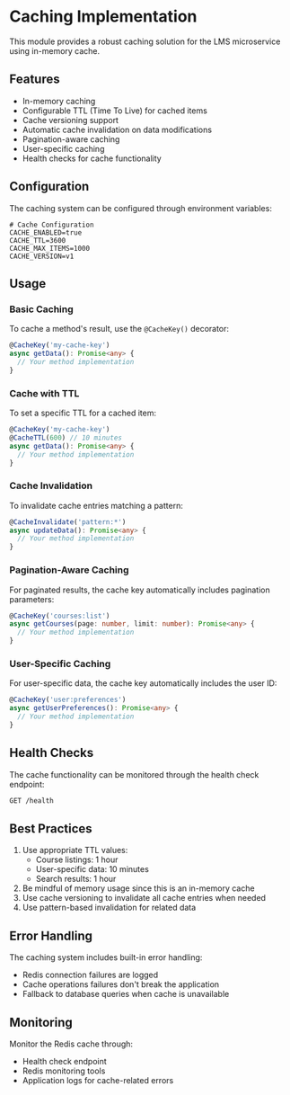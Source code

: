 # Caching Implementation

This module provides a robust caching solution for the LMS microservice using in-memory cache.

## Features

- In-memory caching
- Configurable TTL (Time To Live) for cached items
- Cache versioning support
- Automatic cache invalidation on data modifications
- Pagination-aware caching
- User-specific caching
- Health checks for cache functionality

## Configuration

The caching system can be configured through environment variables:

```env
# Cache Configuration
CACHE_ENABLED=true
CACHE_TTL=3600
CACHE_MAX_ITEMS=1000
CACHE_VERSION=v1
```

## Usage

### Basic Caching

To cache a method's result, use the `@CacheKey()` decorator:

```typescript
@CacheKey('my-cache-key')
async getData(): Promise<any> {
  // Your method implementation
}
```

### Cache with TTL

To set a specific TTL for a cached item:

```typescript
@CacheKey('my-cache-key')
@CacheTTL(600) // 10 minutes
async getData(): Promise<any> {
  // Your method implementation
}
```

### Cache Invalidation

To invalidate cache entries matching a pattern:

```typescript
@CacheInvalidate('pattern:*')
async updateData(): Promise<any> {
  // Your method implementation
}
```

### Pagination-Aware Caching

For paginated results, the cache key automatically includes pagination parameters:

```typescript
@CacheKey('courses:list')
async getCourses(page: number, limit: number): Promise<any> {
  // Your method implementation
}
```

### User-Specific Caching

For user-specific data, the cache key automatically includes the user ID:

```typescript
@CacheKey('user:preferences')
async getUserPreferences(): Promise<any> {
  // Your method implementation
}
```

## Health Checks

The cache functionality can be monitored through the health check endpoint:

```bash
GET /health
```

## Best Practices

1. Use appropriate TTL values:
   - Course listings: 1 hour
   - User-specific data: 10 minutes
   - Search results: 1 hour
2. Be mindful of memory usage since this is an in-memory cache
3. Use cache versioning to invalidate all cache entries when needed
4. Use pattern-based invalidation for related data

## Error Handling

The caching system includes built-in error handling:
- Redis connection failures are logged
- Cache operations failures don't break the application
- Fallback to database queries when cache is unavailable

## Monitoring

Monitor the Redis cache through:
- Health check endpoint
- Redis monitoring tools
- Application logs for cache-related errors 